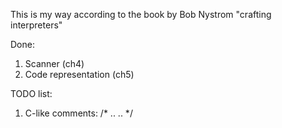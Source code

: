 This is my way according to the book by Bob Nystrom "crafting interpreters"

Done:
1. Scanner (ch4)
2. Code representation (ch5)

TODO list:
1. C-like comments: /* .. .. */

